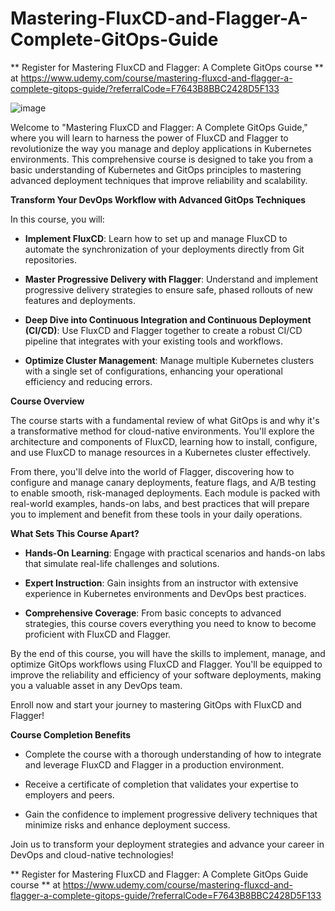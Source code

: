 # Mastering-FluxCD-and-Flagger-A-Complete-GitOps-Guide

** Register for Mastering FluxCD and Flagger: A Complete GitOps course ** at https://www.udemy.com/course/mastering-fluxcd-and-flagger-a-complete-gitops-guide/?referralCode=F7643B8BBC2428D5F133

![image](https://github.com/user-attachments/assets/cc036849-62cd-40a4-890c-813fba84cdab)


Welcome to "Mastering FluxCD and Flagger: A Complete GitOps Guide," where you will learn to harness the power of FluxCD and Flagger to revolutionize the way you manage and deploy applications in Kubernetes environments. This comprehensive course is designed to take you from a basic understanding of Kubernetes and GitOps principles to mastering advanced deployment techniques that improve reliability and scalability.

**Transform Your DevOps Workflow with Advanced GitOps Techniques**

In this course, you will:

-   **Implement FluxCD**: Learn how to set up and manage FluxCD to automate the synchronization of your deployments directly from Git repositories.

-   **Master Progressive Delivery with Flagger**: Understand and implement progressive delivery strategies to ensure safe, phased rollouts of new features and deployments.

-   **Deep Dive into Continuous Integration and Continuous Deployment (CI/CD)**: Use FluxCD and Flagger together to create a robust CI/CD pipeline that integrates with your existing tools and workflows.

-   **Optimize Cluster Management**: Manage multiple Kubernetes clusters with a single set of configurations, enhancing your operational efficiency and reducing errors.

**Course Overview**

The course starts with a fundamental review of what GitOps is and why it's a transformative method for cloud-native environments. You'll explore the architecture and components of FluxCD, learning how to install, configure, and use FluxCD to manage resources in a Kubernetes cluster effectively.

From there, you'll delve into the world of Flagger, discovering how to configure and manage canary deployments, feature flags, and A/B testing to enable smooth, risk-managed deployments. Each module is packed with real-world examples, hands-on labs, and best practices that will prepare you to implement and benefit from these tools in your daily operations.

**What Sets This Course Apart?**

-   **Hands-On Learning**: Engage with practical scenarios and hands-on labs that simulate real-life challenges and solutions.

-   **Expert Instruction**: Gain insights from an instructor with extensive experience in Kubernetes environments and DevOps best practices.

-   **Comprehensive Coverage**: From basic concepts to advanced strategies, this course covers everything you need to know to become proficient with FluxCD and Flagger.

By the end of this course, you will have the skills to implement, manage, and optimize GitOps workflows using FluxCD and Flagger. You'll be equipped to improve the reliability and efficiency of your software deployments, making you a valuable asset in any DevOps team.

Enroll now and start your journey to mastering GitOps with FluxCD and Flagger!

**Course Completion Benefits**

-   Complete the course with a thorough understanding of how to integrate and leverage FluxCD and Flagger in a production environment.

-   Receive a certificate of completion that validates your expertise to employers and peers.

-   Gain the confidence to implement progressive delivery techniques that minimize risks and enhance deployment success.

Join us to transform your deployment strategies and advance your career in DevOps and cloud-native technologies!

** Register for Mastering FluxCD and Flagger: A Complete GitOps Guide course ** at https://www.udemy.com/course/mastering-fluxcd-and-flagger-a-complete-gitops-guide/?referralCode=F7643B8BBC2428D5F133

